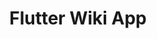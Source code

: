 ---
layout: post
title: "Flutter Wiki App"
description: "A simple app to keep track of Flutter packages and access the docs easily. It was intended to be like a little guideline and wikipedia for the Flutter SDK and those who work with it. It has three main features including the docs, the package list and a tag that adds your favorite packages to a list."
thumb_image: "documentation/sample-image.jpg"
project: true
comments: true
tags: [flutter]
github_url: "flutter_repo_wiki"
---